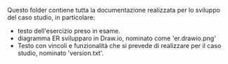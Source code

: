 Questo folder contiene tutta la documentazione realizzata per lo sviluppo
del caso studio, in particolare:
- testo dell'esercizio preso in esame.
- diagramma ER svilupparo in Draw.io, nominato come 'er.drawio.png'
- Testo con vincoli e funzionalità che si prevede di realizzare per il caso studio, nominato 'version.txt'.